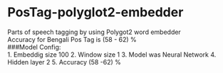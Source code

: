 # PosTag-polyglot2-embedder
Parts of speech tagging by using Polygot2 word embedder<br>
Accuracy for Bengali Pos Tag is (58 - 62) % <br>
###Model Config:<br>
	1. Embeddig size 100
	2. Window size 1
	3. Model was Neural Network
	4. Hidden layer 2
	5. Accuracy (58 -62) %

